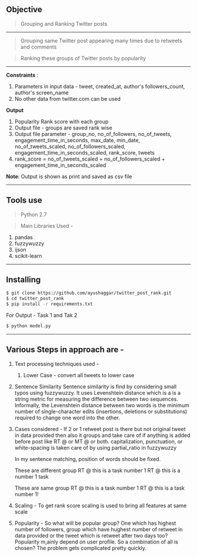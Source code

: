 ## Objective
> Grouping and Ranking Twitter posts

**** 
> Grouping same Twitter post appearing many times due to retweets and comments

> Ranking these groups of Twitter posts by popularity
**** 

**Constraints** :
1) Parameters in input data - tweet, created_at, author's followers_count, author's screen_name
2) No other data from twitter.com can be used

**Output**
1) Popularity Rank score with each group
2) Output file - groups are saved rank wise
3) Output file parameter - group_no, no_of_followers, no_of_tweets, engagement_time_in_seconds, max_date, min_date,       no_of_tweets_scaled, no_of_followers_scaled, engagement_time_in_seconds_scaled, rank_score, tweets
4) rank_score = no_of_tweets_scaled + no_of_followers_scaled + engagement_time_in_seconds_scaled

**Note**: Output is shown as print and saved as csv file

**** 

## Tools use 
> Python 2.7

> Main Libraries Used -
1) pandas
2) fuzzywuzzy
3) ijson
4) scikit-learn

**** 

## Installing

```sh
$ git clone https://github.com/ayushaggar/twitter_post_rank.git
$ cd twitter_post_rank
$ pip install -r requirements.txt
``` 
For Output - Task 1 and Tak 2
```sh
$ python model.py
```

****
## Various Steps in approach are -

1) Text processing techniques used -
    1) Lower Case - convert all tweets to lower case

2) Sentence Similarity
   Sentence similarity is find by considering small typos using fuzzywuzzy. It uses Levenshtein distance which is a  is a string metric for measuring the difference between two sequences. Informally, the Levenshtein distance between two words is the minimum number of single-character edits (insertions, deletions or substitutions) required to change one word into the other.

3) Cases considered -
    If 2 or 1 retweet post is there but not original tweet in data provided then also it groups and take care of if anything is added before post like RT @ or MT @ or both. capitalization, punctuation, or white-spacing is taken care of by using partial_ratio in fuzzywuzzy

    In my sentence matching, position of words should be fixed. 
    
    These are different group
    RT @ this is a task number 1
    RT @ this is a number 1 task

    These are same group
    RT @ this is a task number 1
    RT @ this is a task number 1!

4) Scaling -
    To get rank score scaling is used to bring all features at same scale

5) Popularity -
    So what will be popular group? One which has highest number of followers, group which have hughest number of retweet in data provided or the tweet which is retweet after two days too? Popularity m,ainly depend on user profile. So a combination of all is chosen? The problem gets complicated pretty quickly.